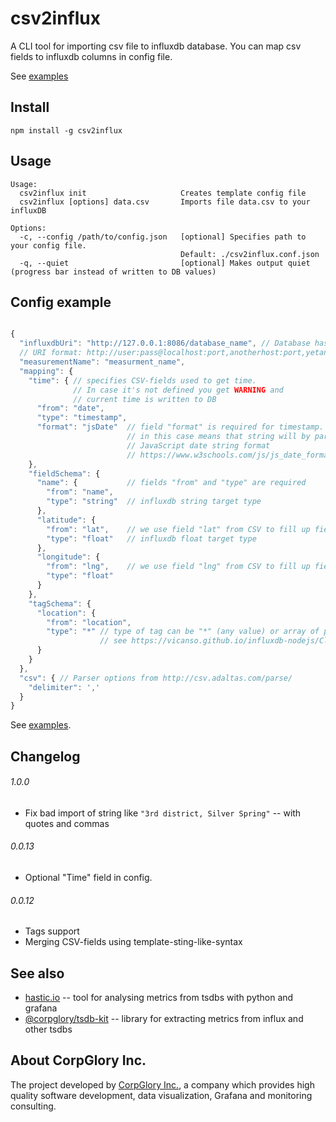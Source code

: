 # csv2influx

A CLI tool for importing csv file to influxdb database.
You can map csv fields to influxdb columns in config file.

See [examples](examples)

## Install

```
npm install -g csv2influx
```

## Usage

```
Usage:
  csv2influx init                     Creates template config file
  csv2influx [options] data.csv       Imports file data.csv to your influxDB

Options:
  -c, --config /path/to/config.json   [optional] Specifies path to your config file.
                                      Default: ./csv2influx.conf.json
  -q, --quiet                         [optional] Makes output quiet (progress bar instead of written to DB values)
```

## Config example

```javascript

{
  "influxdbUri": "http://127.0.0.1:8086/database_name", // Database has to exist
  // URI format: http://user:pass@localhost:port,anotherhost:port,yetanother:port/mydatabase
  "measurementName": "measurment_name",
  "mapping": {
    "time": { // specifies CSV-fields used to get time.
              // In case it's not defined you get WARNING and
              // current time is written to DB
      "from": "date",
      "type": "timestamp",
      "format": "jsDate"  // field "format" is required for timestamp.
                          // in this case means that string will by parsed as
                          // JavaScript date string format
                          // https://www.w3schools.com/js/js_date_formats.asp
    },
    "fieldSchema": {
      "name": {           // fields "from" and "type" are required
        "from": "name",
        "type": "string"  // influxdb string target type
      },
      "latitude": {
        "from": "lat",    // we use field "lat" from CSV to fill up field "latitude" in DB
        "type": "float"   // influxdb float target type
      },
      "longitude": {
        "from": "lng",    // we use field "lng" from CSV to fill up field "longitude" in DB
        "type": "float"
      }
    },
    "tagSchema": {
      "location": {
        "from": "location",
        "type": "*" // type of tag can be "*" (any value) or array of possible values
                    // see https://vicanso.github.io/influxdb-nodejs/Client.html#schema
      }
    }
  },
  "csv": { // Parser options from http://csv.adaltas.com/parse/
    "delimiter": ','
  }
}

```

See [examples](examples).

## Changelog

###### 1.0.0
- Fix bad import of string like `"3rd district, Silver Spring"` -- with quotes and commas

###### 0.0.13
- Optional "Time" field in config. 

###### 0.0.12 
-  Tags support
-  Merging CSV-fields using template-sting-like-syntax

## See also
* [hastic.io](https://hastic.io/) -- tool for analysing metrics from tsdbs with python and grafana
* [@corpglory/tsdb-kit](https://github.com/CorpGlory/tsdb-kit) -- 
  library for extracting metrics from influx and other tsdbs

## About CorpGlory Inc.
The project developed by [CorpGlory Inc.](https://corpglory.com/), a company which provides high 
quality software development, data visualization, Grafana and monitoring consulting.
